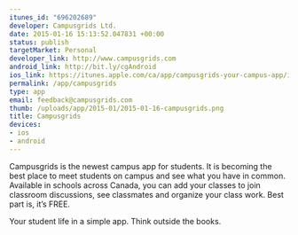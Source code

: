 ```yaml
--- 
itunes_id: "696202689"
developer: Campusgrids Ltd.
date: 2015-01-16 15:13:52.047831 +00:00
status: publish
targetMarket: Personal
developer_link: http://www.campusgrids.com
android_link: http://bit.ly/cgAndroid
ios_link: https://itunes.apple.com/ca/app/campusgrids-your-campus-app/id696202689?mt=8
permalink: /app/campusgrids
type: app
email: feedback@campusgrids.com
thumb: /uploads/app/2015-01/2015-01-16-campusgrids.png
title: Campusgrids
devices: 
- ios
- android
---
```


Campusgrids is the newest campus app for students. It is becoming the best place to meet students on campus and see what you have in common. Available in schools across Canada, you can add your classes to join classroom discussions, see classmates and organize your class work. Best part is, it’s FREE.

Your student life in a simple app.
Think outside the books.
